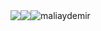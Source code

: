 <div style="float: left;"><img src="https://img.icons8.com/color/48/000000/flutter.png"/><img src="https://upload.wikimedia.org/wikipedia/commons/e/ee/.NET_Core_Logo.svg"/></div>
<img src="https://github-readme-stats.vercel.app/api?username=maliaydemir&show_icons=true" alt="maliaydemir" />

